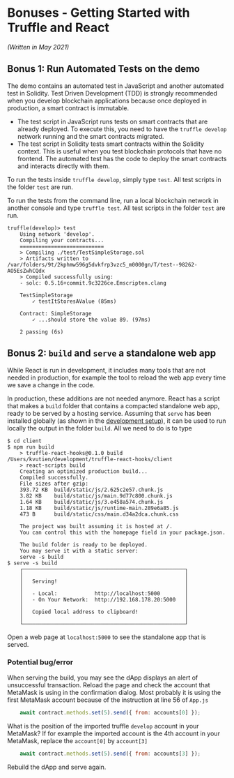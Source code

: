 # Bonuses - Getting Started with Truffle and React
*(Written in May 2021)*
## Bonus 1: Run Automated Tests on the demo
The demo contains an automated test in JavaScript and another automated test in Solidity. Test Driven Development (TDD) is strongly recommended when you develop blockchain applications because once deployed in production, a smart contract is immutable.
* The test script in JavaScript runs tests on smart contracts that are already deployed. To execute this, you need to have the `truffle develop` network running and the smart contracts migrated.
* The test script in Solidity tests smart contracts within the Solidity context. This is useful when you test blockchain protocols that have no frontend. The automated test has the code to deploy the smart contracts and interacts directly with them.

To run the tests inside `truffle develop`, simply type `test`. All test scripts in the folder `test` are run.

To run the tests from the command line, run a local blockchain network in another console and type `truffle test`. All test scripts in the folder `test` are run.
```shell
truffle(develop)> test
    Using network 'develop'.
    Compiling your contracts...
    ===========================
    > Compiling ./test/TestSimpleStorage.sol
    > Artifacts written to /var/folders/9t/2kphmw596g5dvkfrp3vzc5_m0000gn/T/test--98262-AO5EsZwhCQdx
    > Compiled successfully using:
    - solc: 0.5.16+commit.9c3226ce.Emscripten.clang

    TestSimpleStorage
        ✓ testItStoresAValue (85ms)

    Contract: SimpleStorage
        ✓ ...should store the value 89. (97ms)

    2 passing (6s)
```
## Bonus 2: `build` and `serve` a standalone web app
While React is run in development, it includes many tools that are not needed in production, for example the tool to reload the web app every time we save a change in the code.

In production, these additions are not needed anymore. React has a script that makes a `build` folder that contains a compacted standalone web app, ready to be served by a hosting service. Assuming that `serve` has been installed globally (as shown in the [development setup](./README-2.md#install-serve)), it can be used to run locally the output in the folder `build`. All we need to do is to type
``` shell
$ cd client
$ npm run build
    > truffle-react-hooks@0.1.0 build /Users/kvutien/development/truffle-react-hooks/client
    > react-scripts build
    Creating an optimized production build...
    Compiled successfully.
    File sizes after gzip:
    393.72 KB  build/static/js/2.625c2e57.chunk.js
    3.82 KB    build/static/js/main.9d77c800.chunk.js
    1.64 KB    build/static/js/3.e458a574.chunk.js
    1.18 KB    build/static/js/runtime-main.289e6a85.js
    473 B      build/static/css/main.d34a2dca.chunk.css

    The project was built assuming it is hosted at /.
    You can control this with the homepage field in your package.json.

    The build folder is ready to be deployed.
    You may serve it with a static server:
    serve -s build
$ serve -s build
    ┌────────────────────────────────────────────────────┐
    │                                                    │
    │   Serving!                                         │
    │                                                    │
    │   - Local:            http://localhost:5000        │
    │   - On Your Network:  http://192.168.178.20:5000   │
    │                                                    │
    │   Copied local address to clipboard!               │
    │                                                    │
    └────────────────────────────────────────────────────┘
```
Open a web page at `localhost:5000` to see the standalone app that is served.
### Potential bug/error
When serving the build, you may see the dApp displays an alert of unsuccessful transaction. Reload the page and check the account that MetaMask is using in the confirmation dialog. Most probably it is using the first MetaMask account because of the instruction at line 56 of `App.js`
```javascript
    await contract.methods.set(5).send({ from: accounts[0] });
```
What is the position of the imported truffle `develop` account in your MetaMask?
If for example the imported account is the 4th account in your MetaMask, replace the `account[0]` by `account[3]`
```javascript
    await contract.methods.set(5).send({ from: accounts[3] });
```
Rebuild the dApp and serve again.

